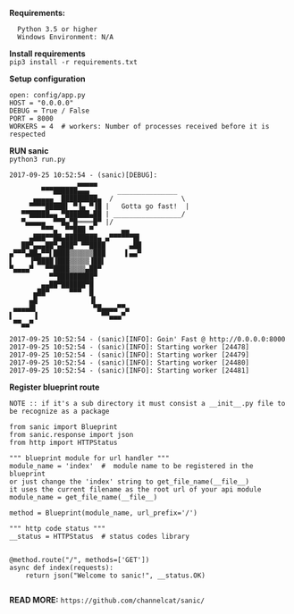 **Requirements:**
```
  Python 3.5 or higher
  Windows Environment: N/A
```

**Install requirements**  
`pip3 install -r requirements.txt`

**Setup configuration**  
```
open: config/app.py
HOST = "0.0.0.0"
DEBUG = True / False
PORT = 8000
WORKERS = 4  # workers: Number of processes received before it is respected
```

**RUN sanic**  
`python3 run.py`

```
2017-09-25 10:52:54 - (sanic)[DEBUG]: 
                 ▄▄▄▄▄
        ▀▀▀██████▄▄▄       _______________
      ▄▄▄▄▄  █████████▄  /                 \
     ▀▀▀▀█████▌ ▀▐▄ ▀▐█ |   Gotta go fast!  |
   ▀▀█████▄▄ ▀██████▄██ | _________________/
   ▀▄▄▄▄▄  ▀▀█▄▀█════█▀ |/
        ▀▀▀▄  ▀▀███ ▀       ▄▄
     ▄███▀▀██▄████████▄ ▄▀▀▀▀▀▀█▌
   ██▀▄▄▄██▀▄███▀ ▀▀████      ▄██
▄▀▀▀▄██▄▀▀▌████▒▒▒▒▒▒███     ▌▄▄▀
▌    ▐▀████▐███▒▒▒▒▒▐██▌
▀▄▄▄▄▀   ▀▀████▒▒▒▒▄██▀
          ▀▀█████████▀
        ▄▄██▀██████▀█
      ▄██▀     ▀▀▀  █
     ▄█             ▐▌
 ▄▄▄▄█▌              ▀█▄▄▄▄▀▀▄
▌     ▐                ▀▀▄▄▄▀
 ▀▀▄▄▀

2017-09-25 10:52:54 - (sanic)[INFO]: Goin' Fast @ http://0.0.0.0:8000
2017-09-25 10:52:54 - (sanic)[INFO]: Starting worker [24478]
2017-09-25 10:52:54 - (sanic)[INFO]: Starting worker [24479]
2017-09-25 10:52:54 - (sanic)[INFO]: Starting worker [24480]
2017-09-25 10:52:54 - (sanic)[INFO]: Starting worker [24481]

```

**Register blueprint route**

`NOTE :: if it's a sub directory it must consist a __init__.py
file to be recognize as a package`

```
from sanic import Blueprint
from sanic.response import json
from http import HTTPStatus

""" blueprint module for url handler """
module_name = 'index'  #  module name to be registered in the blueprint
or just change the 'index' string to get_file_name(__file__)
it uses the current filename as the root url of your api module
module_name = get_file_name(__file__)

method = Blueprint(module_name, url_prefix='/')

""" http code status """
__status = HTTPStatus  # status codes library


@method.route("/", methods=['GET'])
async def index(requests):
    return json("Welcome to sanic!", __status.OK)
      
```

**READ MORE:** ``https://github.com/channelcat/sanic/``